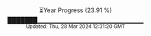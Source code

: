 <p align="center">
⏳Year Progress (23.91 %) <br>
███████▁▁▁▁▁▁▁▁▁▁▁▁▁▁▁▁▁▁▁▁▁▁▁ <br>
<sub>Updated: Thu, 28 Mar 2024 12:31:20 GMT</sub>
</p>

